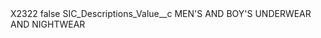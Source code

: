 <?xml version="1.0" encoding="UTF-8"?>
<CustomMetadata xmlns="http://soap.sforce.com/2006/04/metadata" xmlns:xsi="http://www.w3.org/2001/XMLSchema-instance" xmlns:xsd="http://www.w3.org/2001/XMLSchema">
    <label>X2322</label>
    <protected>false</protected>
    <values>
        <field>SIC_Descriptions_Value__c</field>
        <value xsi:type="xsd:string">MEN&apos;S AND BOY&apos;S UNDERWEAR AND NIGHTWEAR</value>
    </values>
</CustomMetadata>
